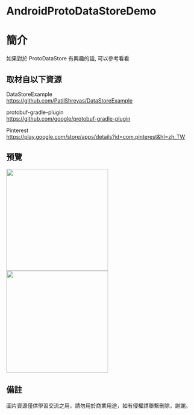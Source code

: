# AndroidProtoDataStoreDemo

簡介
==================================
如果對於 ProtoDataStore 有興趣的話, 可以參考看看                               

取材自以下資源
--------
DataStoreExample                                                                 
https://github.com/PatilShreyas/DataStoreExample    
	
protobuf-gradle-plugin                                                                 
https://github.com/google/protobuf-gradle-plugin 
	
Pinterest                                                                 
https://play.google.com/store/apps/details?id=com.pinterest&hl=zh_TW 
                                                                                                                  
預覽
--------
<p align="left">
  <img src="https://i.imgur.com/gLEH2zr.png" width="270"/>
  <img src="https://i.imgur.com/KSWLVPu.png" width="270"/>
</p> 

備註
--------
圖片資源僅供學習交流之用，請勿用於商業用途，如有侵權請聯繫刪除，謝謝。
